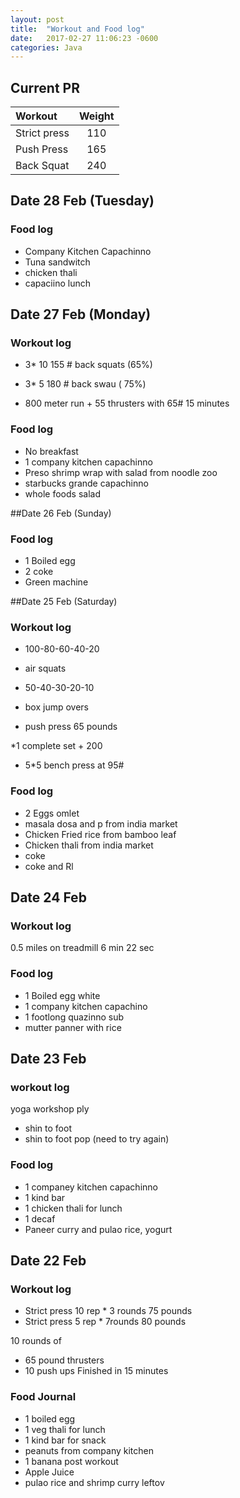 ```yaml
---
layout: post
title:  "Workout and Food log"
date:   2017-02-27 11:06:23 -0600
categories: Java
---
```


## Current PR

|Workout |Weight  |
|:--------|:-------:|
|Strict press | 110 |
|Push Press |165|
|Back Squat | 240 |



## Date 28 Feb (Tuesday)

### Food log
* Company Kitchen Capachinno
* Tuna sandwitch
* chicken thali
* capaciino lunch

## Date 27 Feb (Monday)

### Workout log
* 3* 10  155 # back squats (65%)
* 3* 5  180 # back swau ( 75%)


* 800 meter run + 55 thrusters with 65# 15 minutes

### Food log
* No breakfast
* 1 company kitchen capachinno
* Preso shrimp wrap with salad from noodle zoo
* starbucks grande capachinno
* whole foods salad


##Date 26 Feb (Sunday)



### Food log
* 1 Boiled egg
* 2 coke
* Green machine

##Date 25 Feb (Saturday)

### Workout log

* 100-80-60-40-20
* air squats

* 50-40-30-20-10
* box jump overs
* push press 65 pounds

*1 complete set + 200

* 5*5 bench press at 95#


### Food log
* 2 Eggs omlet
* masala dosa and p from india market
* Chicken Fried rice from bamboo leaf
* Chicken thali from india market
* coke
* coke and Rl


## Date 24 Feb


### Workout log
0.5 miles on treadmill  6 min 22 sec



### Food log
* 1 Boiled egg white
* 1 company kitchen capachino
* 1 footlong quazinno sub
* mutter panner with rice




## Date 23 Feb


### workout log
 yoga workshop ply
* shin to foot
* shin to foot pop (need to try again)



### Food log

* 1 companey kitchen capachinno
* 1 kind bar 
* 1 chicken thali for lunch
* 1 decaf
* Paneer curry and pulao rice, yogurt


## Date 22 Feb


### Workout log

* Strict press 10  rep * 3 rounds  75 pounds
* Strict press  5 rep * 7rounds     80 pounds

10 rounds of 

* 65 pound thrusters
* 10 push ups 
Finished in 15 minutes


### Food Journal 

* 1 boiled egg
* 1 veg thali for lunch
* 1 kind bar for snack 
* peanuts from company kitchen
* 1 banana post workout
* Apple Juice
* pulao rice and shrimp curry leftov